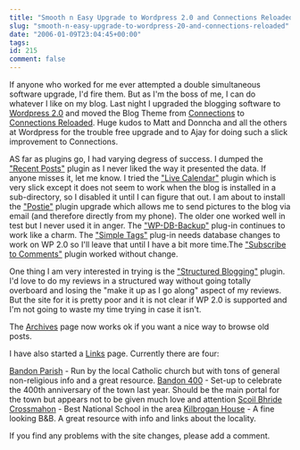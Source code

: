 ```yaml
---
title: "Smooth n Easy Upgrade to Wordpress 2.0 and Connections Reloaded"
slug: "smooth-n-easy-upgrade-to-wordpress-20-and-connections-reloaded"
date: "2006-01-09T23:04:45+00:00"
tags:
id: 215
comment: false
---
```


If anyone who worked for me ever attempted a double simultaneous software upgrade, I'd fire them. But as I'm the boss of me, I can do whatever I like on my blog. Last night I upgraded the blogging software to [Wordpress 2.0](http://www.wordpress.org/) and moved the Blog Theme from [Connections](http://vanillamist.com/blog/?page_id=64) to [Connections Reloaded](http://www.ajaydsouza.com/wordpress/wpthemes/connections-reloaded/). Huge kudos to Matt and Donncha and all the others at Wordpress for the trouble free upgrade and to Ajay for doing such a slick improvement to Connections.

AS far as plugins go, I had varying degress of success. I dumped the ["Recent Posts"](http://www.semiologic.com/software/recent-posts/) plugin as I never liked the way it presented the data. If anyone misses it, let me know. I tried the ["Live Calendar"](http://www.jonabad.com/livecalendar/) plugin which is very slick except it does not seem to work when the blog is installed in a sub-directory, so I disabled it until I can figure that out. I am about to install the ["Postie"](http://www.economysizegeek.com/?page_id=395) plugin upgrade which allows me to send pictures to the blog via email (and therefore directly from my phone). The older one worked well in test but I never used it in anger. The ["WP-DB-Backup](http://www.skippy.net/blog/category/wordpress/plugins/wp-db-backup/)["](http://www.skippy.net/blog/category/wordpress/plugins/wp-db-backup/) plug-in continues to work like a charm. The ["Simple Tags"](http://www.broobles.com/scripts/simpletags/) plug-in needs database changes to work on WP 2.0 so I'll leave that until I have a bit more time.The ["Subscribe to Comments"](http://txfx.net/code/wordpress/subscribe-to-comments/) plugin worked without change.

One thing I am very interested in trying is the ["Structured Blogging"](http://structuredblogging.org/resources.php) plugin. I'd love to do my reviews in a structured way without going totally overboard and losing the "make it up as I go along" aspect of my reviews. But the site for it is pretty poor and it is not clear if WP 2.0 is supported and I'm not going to waste my time trying in case it isn't.

The [Archives](http://conoroneill.com/archive-index/) page now works ok if you want a nice way to browse old posts.

I have also started a [Links](http://conoroneill.com/links/) page. Currently there are four:

[Bandon Parish](http://www.bandonparish.ie/) - Run by the local Catholic church but with tons of general non-religious info and a great resource.
[Bandon 400](http://www.bandon.ie/) - Set-up to celebrate the 400th anniversary of the town last year. Should be the main portal for the town but appears not to be given much love and attention
[Scoil Bhride Crossmahon](http://www.crossmahonns.com/) -  Best National School in the area
[Kilbrogan House](http://www.kilbrogan.com/) - A fine looking B&B. A great resource with info and links about the locality.

If you find any problems with the site changes, please add a comment.

